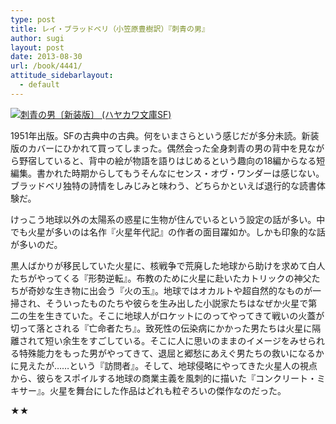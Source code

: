```yaml
---
type: post
title: レイ・ブラッドベリ（小笠原豊樹訳）『刺青の男』
author: sugi
layout: post
date: 2013-08-30
url: /book/4441/
attitude_sidebarlayout:
  - default
---
```

<a href="http://www.amazon.co.jp/exec/obidos/ASIN/4150118973/chezsugi-22/ref=nosim/" onclick="_gaq.push(['_trackEvent', 'outbound-article', 'http://www.amazon.co.jp/exec/obidos/ASIN/4150118973/chezsugi-22/ref=nosim/', '']);" name="amazletlink" target="_blank"><img src="http://i1.wp.com/ecx.images-amazon.com/images/I/612J6adcsXL._SL160_.jpg?w=660" alt="刺青の男〔新装版〕 (ハヤカワ文庫SF)" class="alignleft"  data-recalc-dims="1" /></a>

1951年出版。SFの古典中の古典。何をいまさらという感じだが多分未読。新装版のカバーにひかれて買ってしまった。偶然会った全身刺青の男の背中を見ながら野宿していると、背中の絵が物語を語りはじめるという趣向の18編からなる短編集。書かれた時期からしてもうそんなにセンス・オヴ・ワンダーは感じない。ブラッドベリ独特の詩情をしみじみと味わう、どちらかといえば退行的な読書体験だ。

けっこう地球以外の太陽系の惑星に生物が住んでいるという設定の話が多い。中でも火星が多いのは名作『火星年代記』の作者の面目躍如か。しかも印象的な話が多いのだ。

黒人ばかりが移民していた火星に、核戦争で荒廃した地球から助けを求めて白人たちがやってくる『形勢逆転』。布教のために火星に赴いたカトリックの神父たちが奇妙な生き物に出会う『火の玉』。地球ではオカルトや超自然的なものが一掃され、そういったものたちや彼らを生み出した小説家たちはなぜか火星で第二の生を生きていた。そこに地球人がロケットにのってやってきて戦いの火蓋が切って落とされる『亡命者たち』。致死性の伝染病にかかった男たちは火星に隔離されて短い余生をすごしている。そこに人に思いのままのイメージをみせられる特殊能力をもった男がやってきて、退屈と郷愁にあえぐ男たちの救いになるかに見えたが……という『訪問者』。そして、地球侵略にやってきた火星人の視点から、彼らをスポイルする地球の商業主義を風刺的に描いた『コンクリート・ミキサー』。火星を舞台にした作品はどれも粒ぞろいの傑作なのだった。

★★